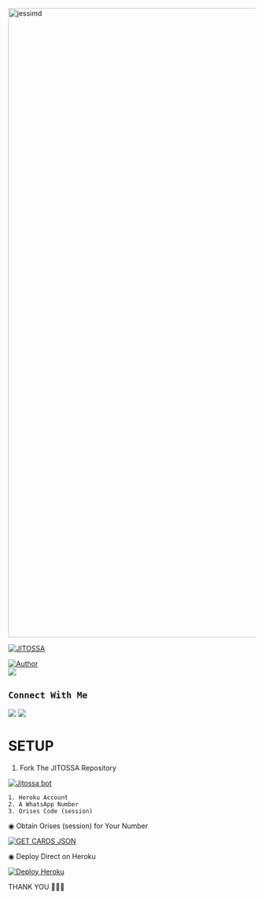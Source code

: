 <img src="https://telegra.ph/file/74d3805aadcd4abcb1c8b.jpg" alt="jessimd" width="1280"/>
</p>



<p align="center">

 <a href="#"><img title="JITOSSA" src="https://img.shields.io/badge/Whatshapp BOT-green?colorA=%23ff0000&colorB=%23017e40&style=for-the-badge"></a>

</p>

<p align="center">

<a href="https://github.com/OVMAR-DEV"><img title="Author" src="https://img.shields.io/badge/AUTHOR-AOMARDEV-green.svg?style=for-the-badge&logo=github"></a>
<br>
<img src="https://komarev.com/ghpvc/?username=AOMAR-DEV&color=brightgreen" />

</p>



## ```Connect With Me```

<a href="https://api.whatsapp.com/send?phone=212670941551&text=hello+Omar"><img src="https://img.shields.io/badge/Connect on WhatsApp-25D366?style=for-the-badge&logo=whatsapp&logoColor=white"></a>
<a href="https://instagram.com/ovmar_1"><img src="https://img.shields.io/badge/Connect on instagram-E4405F?style=for-the-badge&logo=instagram&logoColor=white"></a>



# SETUP 

1. Fork The JITOSSA Repository 
<a href="https://github.com/OVMAR-DEV/JITOSSA/fork">
<img title="Jitossa bot"  src="https://img.shields.io/badge/FORK JITOSSA-h?color=orange&style=for-the-badge&logo=stackshare"></a>




``` 
1. Heroku Account
2. A WhatsApp Number
3. Orises Code (session) 
```

◉ Obtain Orises (session) for Your Number

   <a href="https://jitossa1.onrender.com"><img title="GET CARDS JSON" src="https://img.shields.io/badge/GET ORISES-h?color=blue&style=for-the-badge&logo=stackshare"></a><br>
 

◉ Deploy Direct on Heroku

 <a href='https://dashboard.heroku.com/new-app' target="_blank">
<img alt='Deploy Heroku' src='https://img.shields.io/badge/deploy heroku-000?style=for-the-badge&logo=heroku&logoColor=white'/></a>

THANK YOU 🧚🏼‍♀️
